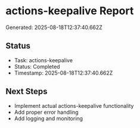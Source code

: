 # actions-keepalive Report

Generated: 2025-08-18T12:37:40.662Z

## Status
- Task: actions-keepalive
- Status: Completed
- Timestamp: 2025-08-18T12:37:40.662Z

## Next Steps
- Implement actual actions-keepalive functionality
- Add proper error handling
- Add logging and monitoring
